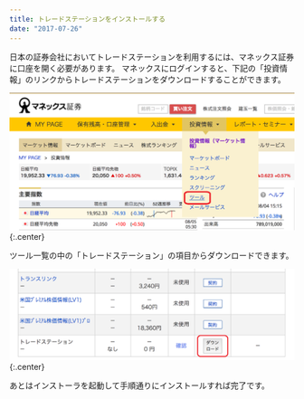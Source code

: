 ```yaml
---
title: トレードステーションをインストールする
date: "2017-07-26"
---
```



日本の証券会社においてトレードステーションを利用するには、マネックス証券に口座を開く必要があります。
マネックスにログインすると、下記の「投資情報」のリンクからトレードステーションをダウンロードすることができます。

![install1.png](./install1.png){:.center}

ツール一覧の中の「トレードステーション」の項目からダウンロードできます。

![install2.png](./install2.png){:.center}

あとはインストーラを起動して手順通りにインストールすれば完了です。


